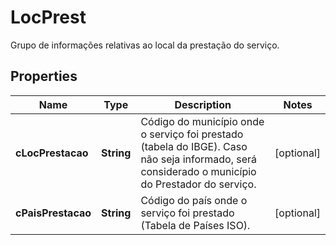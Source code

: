 

# LocPrest

Grupo de informações relativas ao local da prestação do serviço.

## Properties

| Name | Type | Description | Notes |
|------------ | ------------- | ------------- | -------------|
|**cLocPrestacao** | **String** | Código do município onde o serviço foi prestado (tabela do IBGE).    Caso não seja informado, será considerado o município do Prestador do serviço. |  [optional] |
|**cPaisPrestacao** | **String** | Código do país onde o serviço foi prestado (Tabela de Países ISO). |  [optional] |



